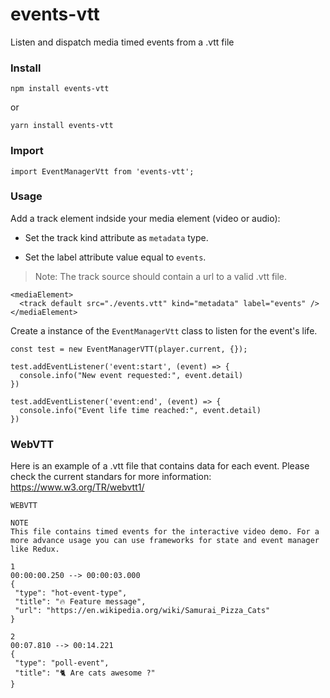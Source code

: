 # events-vtt
Listen and dispatch media timed events from a .vtt file

### Install

```
npm install events-vtt
```
or

```
yarn install events-vtt
```

### Import

```JS
import EventManagerVtt from 'events-vtt';
```

### Usage

Add a track element indside your media element (video or audio):

- Set the track kind attribute as `metadata` type.

- Set the label attribute value equal to `events`.


> Note: The track source should contain a url to a valid .vtt file. 


```
<mediaElement>
  <track default src="./events.vtt" kind="metadata" label="events" />
</mediaElement>
```

Create a instance of the `EventManagerVtt` class to listen for the event's life.


```JS
const test = new EventManagerVTT(player.current, {});

test.addEventListener('event:start', (event) => {
  console.info("New event requested:", event.detail)
})

test.addEventListener('event:end', (event) => {
  console.info("Event life time reached:", event.detail)
})
```

### WebVTT

Here is an example of a .vtt file that contains data for each event.
Please check the current standars for more information: https://www.w3.org/TR/webvtt1/

```
WEBVTT

NOTE
This file contains timed events for the interactive video demo. For a more advance usage you can use frameworks for state and event manager like Redux.

1
00:00:00.250 --> 00:00:03.000
{
 "type": "hot-event-type",
 "title": "🔥 Feature message",
 "url": "https://en.wikipedia.org/wiki/Samurai_Pizza_Cats"
}

2
00:07.810 --> 00:14.221
{
 "type": "poll-event",
 "title": "🐈 Are cats awesome ?"
}
```
